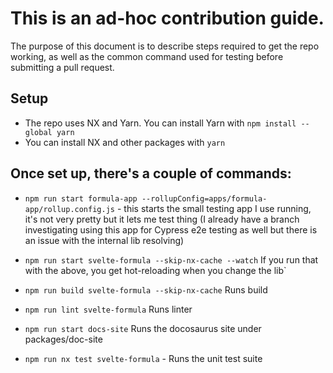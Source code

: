 # This is an ad-hoc contribution guide. 

The purpose of this document is to describe steps required to get the repo working, as well as the common command used for testing before submitting a pull request.

## Setup

- The repo uses NX and Yarn. You can install Yarn with `npm install --global yarn`
- You can install NX and other packages with `yarn`

## Once set up, there's a couple of commands:

- `npm run start formula-app --rollupConfig=apps/formula-app/rollup.config.js` - this starts the small testing app I use running, it's not very pretty but it lets me test thing (I already have a branch investigating using this app for Cypress e2e testing as well but there is an issue with the internal lib resolving)

- `npm run start svelte-formula --skip-nx-cache --watch` If you run that with the above, you get hot-reloading when you change the lib`

- `npm run build svelte-formula --skip-nx-cache` Runs build

- `npm run lint svelte-formula` Runs linter

- `npm run start docs-site` Runs the docosaurus site under packages/doc-site

- `npm run nx test svelte-formula` - Runs the unit test suite

